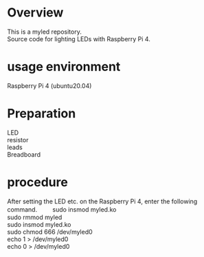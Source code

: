# Overview
This is a myled repository.  
Source code for lighting LEDs with Raspberry Pi 4.

# usage environment
Raspberry Pi 4 (ubuntu20.04)

# Preparation
LED  
resistor  
leads  
Breadboard  

# procedure
After setting the LED etc. on the Raspberry Pi 4, enter the following command.    　　
sudo insmod myled.ko    
sudo rmmod myled  
sudo insmod myled.ko    
sudo chmod 666 /dev/myled0   
echo 1 > /dev/myled0    
echo 0 > /dev/myled0    

